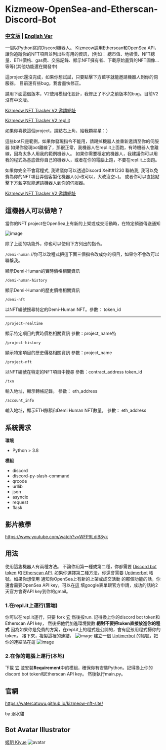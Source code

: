 # Kizmeow-OpenSea-and-Etherscan-Discord-Bot

### [中文版](https://github.com/Xeift/Kizmeow-OpenSea-and-Etherscan-Discord-Bot/blob/main/%E8%AE%80%E6%88%91.md) | [English Ver](https://github.com/Xeift/Kizmeow-OpenSea-and-Etherscan-Discord-Bot/blob/main/README.md)
一個以Python寫的Discord機器人。 Kizmeow調用Etherscan和OpenSea API，讓你追蹤你的NFT項目並列出些有用的資訊，(例如： 總市值、地板價、NFT總量、ETH價格、gas費、交易記錄、顯示NFT擁有者、下載原始畫質的NFT圖像...等等)(其他功能還在開發中)


這project還沒完成，如果你想試試，只要點擊下方藍字就能邀請機器人到你的伺服器。
目前還有些bug，我會盡快修正。

請用下面這個版本，V2使用模組化設計，我修正了不少之前版本的bug。目前V2沒有中文版。

[Kizmeow NFT Tracker V2 邀請網址](https://discord.com/api/oauth2/authorize?client_id=923512417907015693&permissions=534723951680&scope=applications.commands%20bot)

[Kizmeow NFT Tracker V2 repl.it](https://replit.com/@xeiftc/Kizmeow-NFT-Tracker-V2)

如果你喜歡這個project，請點右上角，給我顆星星：）


這些bot只是範例，如果你發現指令不能用，請踢掉機器人並重新邀請至你的伺服器
如果你發現bot離線了，那很正常，我機器人在repl.it上面跑，有時機器人會離線，因為太多人用我的範例機器人。
如果你需要穩定的機器人，我建議你可以用我的程式為基底做你自己的機器人，或者在你的電腦上跑，不要在repl.it上面跑。

如果你完全不會寫程式, 我建議你可以透過Discord Xeift#1230 聯絡我, 我可以免費為你的NFT項目弄個客製化機器人(小改可以，大改沒空~)。
或者你可以直接點擊下方藍字就能邀請機器人到你的伺服器。

[Kizmeow NFT Tracker V2 邀請網址](https://discord.com/api/oauth2/authorize?client_id=923512417907015693&permissions=534723951680&scope=applications.commands%20bot)

這機器人可以做啥？
-----------------

當你的NFT project在OpenSea上有新的上架或成交活動時，在特定頻道傳送通知

![image](https://user-images.githubusercontent.com/80938768/149489498-5e80a294-a9a6-4a3d-8af2-fdcb6d530ba1.png)

除了上面的功能外，你也可以使用下方列出的指令。

`/demi-human`   //你可以改程式把這下面三個指令改成你的項目，如果你不會改可以聯繫我。

顯示Demi-Human的實時價格相關資訊

`/demi-human-history`

顯示Demi-Human的歷史價格相關資訊

`/demi-nft`

以NFT編號搜尋特定的Demi-Human NFT。參數： token_id

-------------------------------------------------------------------------------------------------------------------------------------------------

`/project-realtime`

顯示特定項目的實時價格相關資訊 參數：project_name特

`/project-history`

顯示特定項目的歷史價格相關資訊 參數：project_name

`/project-nft`

以NFT編號在特定的NFT項目中搜尋 參數：contract_address token_id

`/txn`

輸入地址，顯示轉帳記錄。 參數： eth_address

`/account_info`

輸入地址，顯示ETH餘額和Demi Human NFT數量。 參數： eth_address

系統需求
-----------------
**環境**

+ Python > 3.8

**模組**

+ discord
+ discord-py-slash-command
+ qrcode
+ urllib
+ json
+ asyncio
+ request
+ flask

影片教學
-----------------

https://www.youtube.com/watch?v=WFP9LdiB8yk

用法
-----------------
使用這隻機器人有兩種方法。
不論你用第一種或第二種，你都需要 [Discord bot token](https://discord.com/developers/applications) 和 [Etherscan API](https://etherscan.io/myapikey). 如果你選擇第二種方法，你還會需要 [Uptimerbot](https://uptimerobot.com/) 帳號。如果你想使用 通知你OpenSea上有新的上架或成交活動 的那個功能的話，你還會需要OpenSea API key，可以在[這](https://docs.opensea.io/reference/request-an-api-key) 填google表單跟官方申請，成功的話約2天官方會寄API key到你的gmail。

### 1.在repl.it上運行(雲端)
你可以在repl.it運行，只要 fork [它](https://replit.com/@xeiftc/Kizmeow-NFT-Tracker-V2) 然後按run. 記得換上你的discord bot token和Etherscan API key， 然後把他們加進環境變數 **絕對不要把token直接放進你的程式** 因為如果你是免費的方案，在repl.it上的程式是公開的，會有屁孩用程式掃你的token。
接下來，複製這裡的連結， ![image](https://user-images.githubusercontent.com/80938768/146533872-021b05b3-f18c-44db-a943-527903dc6616.png) 建立一個 [Uptimerbot](https://uptimerobot.com/) 的帳號，把你的連結貼在這 ![image](https://user-images.githubusercontent.com/80938768/146534310-74201ab2-700e-4271-94a2-f2ecf8d12acb.png)

### 2.在你的電腦上運行(本地)
下載 [它](https://github.com/Xeift/Kizmeow-OpenSea-and-Etherscan-Discord-Bot/archive/refs/heads/main.zip) 並安裝**Requirement**中的模組，確保你有安裝Python。記得換上你的discord bot token和Etherscan API key。 然後執行main.py。

官網
-----------------
https://watercatuwu.github.io/kizmeow-nft-site/ 

by 溺水貓

Bot Avatar Illustrator
-----------------
[姬玥 Kiyue](https://www.facebook.com/profile.php?id=100026170072950)
![avatar](https://user-images.githubusercontent.com/80938768/146544100-315cdd44-7461-441b-a3dd-d3ee653b145a.png)
